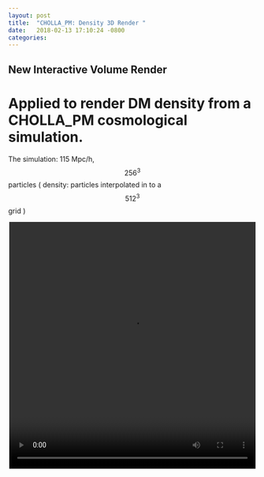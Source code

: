 ```yaml
---
layout: post
title:  "CHOLLA_PM: Density 3D Render "
date:   2018-02-13 17:10:24 -0800
categories:
---
```

## New Interactive Volume Render

# Applied to render DM density from a CHOLLA_PM cosmological simulation.

The simulation: 115 Mpc/h,  $$256^3$$ particles ( density: particles interpolated in to a $$512^3$$ grid )

<div style="text-align: center">
<video src="{{ site.url }}assets/videos/density_3D_256.mp4" width="500" height="500" controls preload> </video>
</div>
